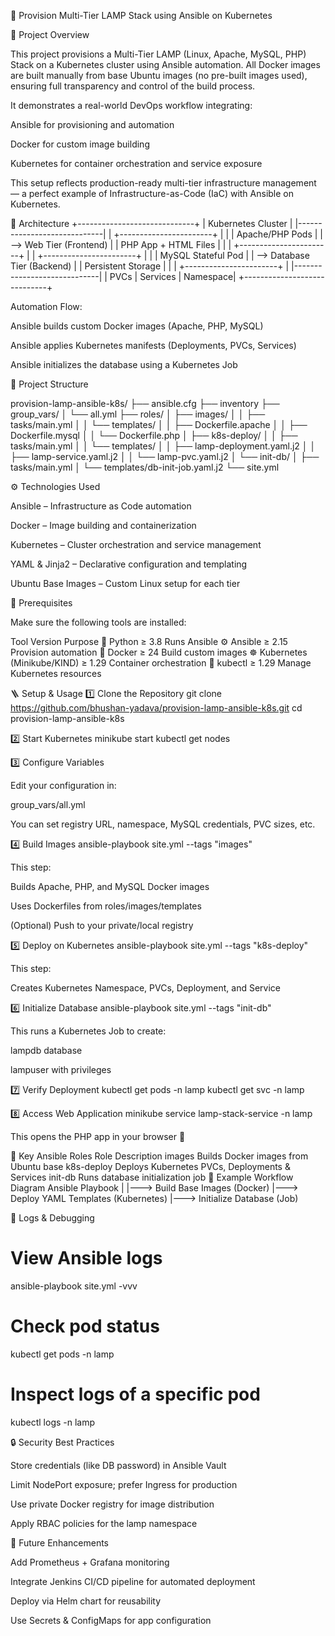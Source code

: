 🚀 Provision Multi-Tier LAMP Stack using Ansible on Kubernetes

📘 Project Overview

This project provisions a Multi-Tier LAMP (Linux, Apache, MySQL, PHP) Stack on a Kubernetes cluster using Ansible automation.
All Docker images are built manually from base Ubuntu images (no pre-built images used), ensuring full transparency and control of the build process.

It demonstrates a real-world DevOps workflow integrating:

Ansible for provisioning and automation

Docker for custom image building

Kubernetes for container orchestration and service exposure

This setup reflects production-ready multi-tier infrastructure management — a perfect example of Infrastructure-as-Code (IaC) with Ansible on Kubernetes.

🧩 Architecture
+-----------------------------+
|     Kubernetes Cluster      |
|-----------------------------|
|  +-----------------------+  |
|  |  Apache/PHP Pods      |  |  --> Web Tier (Frontend)
|  |  PHP App + HTML Files |  |
|  +-----------------------+  |
|  +-----------------------+  |
|  |  MySQL Stateful Pod   |  |  --> Database Tier (Backend)
|  |  Persistent Storage   |  |
|  +-----------------------+  |
|-----------------------------|
|  PVCs | Services | Namespace|
+-----------------------------+


Automation Flow:

Ansible builds custom Docker images (Apache, PHP, MySQL)

Ansible applies Kubernetes manifests (Deployments, PVCs, Services)

Ansible initializes the database using a Kubernetes Job


🧱 Project Structure

provision-lamp-ansible-k8s/
├── ansible.cfg
├── inventory
├── group_vars/
│   └── all.yml
├── roles/
│   ├── images/
│   │   ├── tasks/main.yml
│   │   └── templates/
│   │       ├── Dockerfile.apache
│   │       ├── Dockerfile.mysql
│   │       └── Dockerfile.php
│   ├── k8s-deploy/
│   │   ├── tasks/main.yml
│   │   └── templates/
│   │       ├── lamp-deployment.yaml.j2
│   │       ├── lamp-service.yaml.j2
│   │       └── lamp-pvc.yaml.j2
│   └── init-db/
│       ├── tasks/main.yml
│       └── templates/db-init-job.yaml.j2
└── site.yml



⚙️ Technologies Used

Ansible – Infrastructure as Code automation

Docker – Image building and containerization

Kubernetes – Cluster orchestration and service management

YAML & Jinja2 – Declarative configuration and templating

Ubuntu Base Images – Custom Linux setup for each tier



🧰 Prerequisites

Make sure the following tools are installed:

Tool	Version	Purpose
🐍 Python	≥ 3.8	Runs Ansible
⚙️ Ansible	≥ 2.15	Provision automation
🐳 Docker	≥ 24	Build custom images
☸️ Kubernetes (Minikube/KIND)	≥ 1.29	Container orchestration
🔗 kubectl	≥ 1.29	Manage Kubernetes resources


🪜 Setup & Usage
1️⃣ Clone the Repository
git clone https://github.com/bhushan-yadava/provision-lamp-ansible-k8s.git
cd provision-lamp-ansible-k8s

2️⃣ Start Kubernetes
minikube start
kubectl get nodes

3️⃣ Configure Variables

Edit your configuration in:

group_vars/all.yml


You can set registry URL, namespace, MySQL credentials, PVC sizes, etc.

4️⃣ Build Images
ansible-playbook site.yml --tags "images"


This step:

Builds Apache, PHP, and MySQL Docker images

Uses Dockerfiles from roles/images/templates

(Optional) Push to your private/local registry


5️⃣ Deploy on Kubernetes
ansible-playbook site.yml --tags "k8s-deploy"


This step:

Creates Kubernetes Namespace, PVCs, Deployment, and Service

6️⃣ Initialize Database
ansible-playbook site.yml --tags "init-db"


This runs a Kubernetes Job to create:

lampdb database

lampuser with privileges


7️⃣ Verify Deployment
kubectl get pods -n lamp
kubectl get svc -n lamp


8️⃣ Access Web Application
minikube service lamp-stack-service -n lamp


This opens the PHP app in your browser 🎉



🧠 Key Ansible Roles
Role	Description
images	Builds Docker images from Ubuntu base
k8s-deploy	Deploys Kubernetes PVCs, Deployments & Services
init-db	Runs database initialization job
🧩 Example Workflow Diagram
Ansible Playbook
   |
   |---> Build Base Images (Docker)
   |---> Deploy YAML Templates (Kubernetes)
   |---> Initialize Database (Job)

🧾 Logs & Debugging
# View Ansible logs
ansible-playbook site.yml -vvv

# Check pod status
kubectl get pods -n lamp

# Inspect logs of a specific pod
kubectl logs <pod-name> -n lamp

🔒 Security Best Practices

Store credentials (like DB password) in Ansible Vault

Limit NodePort exposure; prefer Ingress for production

Use private Docker registry for image distribution

Apply RBAC policies for the lamp namespace

🧰 Future Enhancements

Add Prometheus + Grafana monitoring

Integrate Jenkins CI/CD pipeline for automated deployment

Deploy via Helm chart for reusability

Use Secrets & ConfigMaps for app configuration
